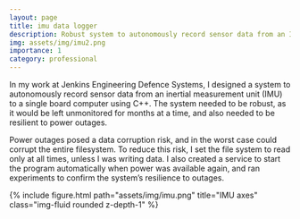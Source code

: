 ```yaml
---
layout: page
title: imu data logger
description: Robust system to autonomously record sensor data from an IMU to a single board computer using C++.
img: assets/img/imu2.png
importance: 1
category: professional
---
```


In my work at Jenkins Engineering Defence Systems, I designed a system to autonomously record sensor data from an inertial measurement unit (IMU) to a single board computer using C++. The system needed to be robust, as it would be left unmonitored for months at a time, and also needed to be resilient to power outages.

Power outages posed a data corruption risk, and in the worst case could corrupt the entire filesystem. To reduce this risk, I set the file system to read only at all times, unless I was writing data. I also created a service to start the program automatically when power was available again, and ran experiments to confirm the system’s resilience to outages.

<div class="row">
    <div class="col-sm-4 mt-3 mt-md-0">
        {% include figure.html path="assets/img/imu.png" title="IMU axes" class="img-fluid rounded z-depth-1" %}
    </div>
</div>
